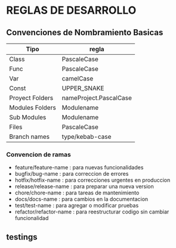 ﻿# REGLAS DE DESARROLLO

## Convenciones de Nombramiento Basicas
| Tipo            | regla                  |
|-----------------|------------------------|
| Class           | PascaleCase            |
| Func            | PascaleCase            |
| Var             | camelCase              |
| Const           | UPPER_SNAKE            |
| Proyect Folders | nameProject.PascalCase |
| Modules Folders | Modulename             |
| Sub Modules     | Modulename             |
| Files           | PascaleCase            |
| Branch names    | type/kebab-case        |

### Convencion de ramas
- feature/feature-name : para nuevas funcionalidades
- bugfix/bug-name : para correccion de errores
- hotfix/hotfix-name : para correcciones urgentes en produccion
- release/release-name : para preparar una nueva version
- chore/chore-name : para tareas de mantenimiento
- docs/docs-name : para cambios en la documentacion
- test/test-name : para agregar o modificar pruebas
- refactor/refactor-name : para reestructurar codigo sin cambiar funcionalidad

## testings 